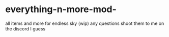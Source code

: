 # everything-n-more-mod-
all items and more for endless sky (wip)
any questions shoot them to me on the discord I guess
